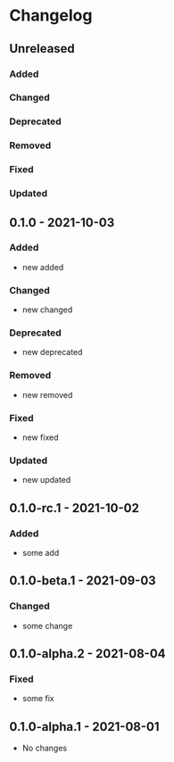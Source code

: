 # Changelog

## Unreleased

### Added

### Changed

### Deprecated

### Removed

### Fixed

### Updated

## 0.1.0 - 2021-10-03

### Added
- new added

### Changed
- new changed

### Deprecated
- new deprecated

### Removed
- new removed

### Fixed
- new fixed

### Updated
- new updated

## 0.1.0-rc.1 - 2021-10-02

### Added
- some add

## 0.1.0-beta.1 - 2021-09-03

### Changed
- some change

## 0.1.0-alpha.2 - 2021-08-04

### Fixed
- some fix

## 0.1.0-alpha.1 - 2021-08-01
- No changes

